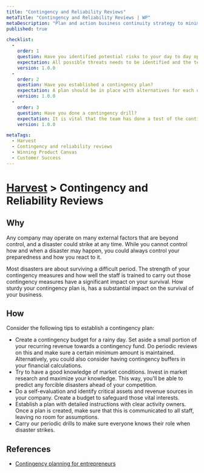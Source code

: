 ```yaml
---
title: "Contingency and Reliability Reviews"
metaTitle: "Contingency and Reliability Reviews | WP"
metaDescription: "Plan and action business continuity strategy to minimize business risks. Consider technical, market, and environmental factors. Ensure the readiness with various drills."
published: true

checklist: 
  -
    order: 1
    question: Have you identified potential risks to your day to day operations?
    expectation: All possible threats needs to be identified and the team should have an idea about possibility and the impact of those unfortunate situations. 
    version: 1.0.0
  -
    order: 2
    question: Have you established a contingency plan?
    expectation: A plan should be in place with alternatives for each of the above mentioned potential threats. The team should be aware of the plan.
    version: 1.0.0
  -
    order: 3
    question: Have you done a contingency drill?
    expectation: It is vital that the team has done a test of the contingency plan. It is better to be prepared for all conditions.
    version: 1.0.0

metaTags:
  - Harvest
  - Contingency and reliability reviews
  - Winning Product Canvas
  - Customer Success
---
```

# [Harvest](../7-harvest.md) > Contingency and Reliability Reviews

## Why

Any company may operate on many external factors that are beyond control, and a disaster could strike at any time. While you cannot control how and when a disaster may happen, you could always control your preparedness and how you react to it.

Most disasters are about surviving a difficult period. The strength of your contingency measures and how well the staff is trained to carry out those contingency measures have a significant impact on your survival. How sturdy your contingency plan is, has a substantial impact on the survival of your business.


## How

Consider the following tips to establish a contingency plan:

- Create a contingency budget for a rainy day. Set aside a small portion of your recurring revenue towards a contingency fund. Do periodic reviews on this and make sure a certain minimum amount is maintained. Alternatively, you could also consider having contingency buffers in your financial calculations.
- Try to have a good knowledge of market conditions. Invest in market research and maximize your knowledge. This way, you'll be able to predict any forcible disasters ahead of your competition.
- Do a self-evaluation and identify critical assets and revenue sources in your company. Create a budget to safeguard those vital interests.
- Establish a plan with detailed instructions with clear activity owners. Once a plan is created, make sure that this is communicated to all staff, leaving no room for assumptions.
- Carry our periodic drills to make sure everyone knows their role when disaster strikes.


## References

- [Contingency planning for entrepreneurs](https://minutehack.com/guides/contingency-planning-for-entrepreneurs)
